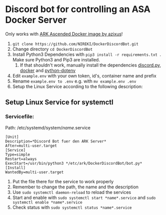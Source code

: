 # Discord bot for controlling an ASA Docker Server

Only works with [ARK Ascended Docker image by azixus](https://github.com/azixus/ARK_Ascended_Docker)!

1. `git clone https://github.com/NIREKI/DockerDiscordBot.git`
2. Change directory `cd DockerDiscordBot`
3. Install Python3 Dependencies with `pip3 install -r requirements.txt `. Make sure Python3 and Pip3 are installed.
   1. If that shouldn't work, manually install the dependencies [discord.py](https://pypi.org/project/discord.py/), [docker](https://pypi.org/project/docker/) and [python-dotenv](https://pypi.org/project/python-dotenv/)
4. Edit `example.env` with your own token, id's, container name and prefix
5. Rename `example.env to .env` e.g. with `mv example.env .env`
6. Setup the Linux Service according to the following description:


## Setup Linux Service for systemctl

### Servicefile:
Path: /etc/systemd/system/*name*.service
```
[Unit]
Description=*Discord Bot fuer den ARK Server*
After=multi-user.target
[Service]
Type=simple
Restart=always
ExecStart=/usr/bin/python3 */etc/ark/DockerDiscordBot/bot.py*
[Install]
WantedBy=multi-user.target
```

1. Put the file there for the service to work properly
2. Remember to change the path, the name and the description
3. Use `sudo systemctl daemon-reload` to reload the services
4. Start and enable with `sudo systemctl start *name*.service` and `sudo systemctl enable *name*.service`
5. Check status with `sudo systemctl status *name*.service`

